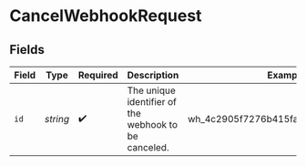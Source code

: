 # CancelWebhookRequest


## Fields

| Field                                                | Type                                                 | Required                                             | Description                                          | Example                                              |
| ---------------------------------------------------- | ---------------------------------------------------- | ---------------------------------------------------- | ---------------------------------------------------- | ---------------------------------------------------- |
| `id`                                                 | *string*                                             | :heavy_check_mark:                                   | The unique identifier of the webhook to be canceled. | wh_4c2905f7276b415fac02ee3682189940                  |